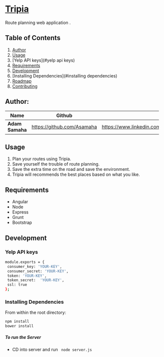# [Tripia]()
Route planning web application .

## Table of Contents

1. [Author](#author)
1. [Usage](#usage)
1. [Yelp API keys](#yelp api keys)
1. [Requirements](#requirements)
1. [Development](#development)
1. [Installing Dependencies](#installing dependencies)
1. [Roadmap](#roadmap)
1. [Contributing](#contributing)

## Author:

| Name        | Github           | LinkedIn           |
| ------------- |:-------------:| -------------:|
| **Adam Samaha**      | https://github.com/Asamaha | https://www.linkedin.com/in/adamsamaha |


## Usage

1. Plan your routes using Tripia.
2. Save yourself the trouble of route planning.
3. Save the extra time on the road and save the environment.
4. Tripia will recommends the best places based on what you like.

## Requirements

- Angular
- Node
- Express
- Grunt
- Bootstrap

## Development

### Yelp API keys
```sh
module.exports = {
 consumer_key: 'YOUR-KEY',
 consumer_secret: 'YOUR-KEY',
 token: 'YOUR-KEY',
 token_secret:  'YOUR-KEY',
 ssl: true
};
```
### Installing Dependencies

From within the root directory:

```sh
npm install
bower install
```
##### To run the Server

- CD into server and run ``` node server.js```

